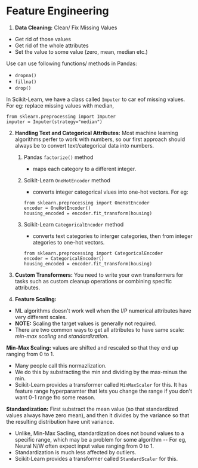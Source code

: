 # Feature Engineering

1. **Data Cleaning:**
Clean/ Fix Missing Values
- Get rid of those values
- Get rid of the whole attributes
- Set the value to some value (zero, mean, median etc.)

Use can use following functions/ methods in Pandas:
 - ```dropna()```
 - ```fillna()```
 - ```drop()```
 
In Scikit-Learn, we have a class called ```Imputer``` to car eof missing values. For eg: replace missing values with median,
```
from sklearn.preprocessing import Imputer
imputer = Imputer(strategy="median")
```

2. **Handling Text and Categorical Attributes:**
Most machine learning algorithms perfer to work with numbers, so our first approach should always be to convert text/categorical data into numbers.

   1. Pandas ```factorize()``` method
       - maps each category to a different integer.
   
   2. Scikit-Learn ```OneHotEncoder``` method
      - converts integer categorical vlues into one-hot vectors. For eg: 
      ```
      from sklearn.preprocessing import OneHotEncoder
      encoder = OneHotEncoder()
      housing_encoded = encoder.fit_transform(housing)
      ```

   3. Scikit-Learn ```CategoricalEncoder``` method
      - converts text categories to interger categories, then from integer ategories to one-hot vectors.
      ```
      from sklearn.preprocessing import CategoricalEncoder
      encoder = CategoricalEncoder()
      housing_encoded = encoder.fit_transform(housing)
      ```


3. **Custom Transformers:**
You need to write your own transformers for tasks such as custom cleanup operations or combining specific attributes.

4. **Feature Scaling:**
- ML algorithms doesn't work well when the I/P numerical attributes have very different scales.
- **NOTE:** Scaling the target values is generally not required.
- There are two common ways to get all attributes to have same scale: *min-max scaling* and *standardization*.

**Min-Max Scaling:** values are shifted and rescaled so that they end up ranging from 0 to 1. 
  - Many people call this normazlization.
  - We do this by substracting the min and dividing by the max-minus the min.
  - Scikit-Learn provides a transformer called ```MinMaxScaler``` for this. It has feature range hyperparamter that lets you change the range if you don't want 0-1 range fro some reason.
  
**Standardization:** First substract the mean value (so that standardized values always have zero mean), and then it divides by the variance so that the resulting distribution have unit variance.
  - Unlike, Min-Max Sacling, standardization  does not bound values to a specific range, which may be a problem for some algorithm -- For eg, Neural N/W often expect input value ranging from 0 to 1.
  - Standardization is much less affected by outliers.
  - Scikit-Learn provides a transformer called ```StandardScaler``` for this.












